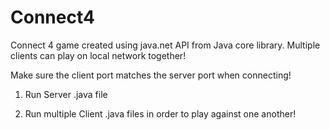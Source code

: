 # Connect4
Connect 4 game created using java.net API from Java core library. Multiple clients can play on local network together!

Make sure the client port matches the server port when connecting!

1) Run Server .java file

2) Run multiple Client .java files in order to play against one another!
